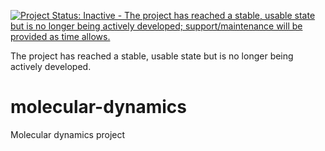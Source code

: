 [![Project Status: Inactive - The project has reached a stable, usable state but is no longer being actively developed; support/maintenance will be provided as time allows.](http://www.repostatus.org/badges/latest/inactive.svg)](http://www.repostatus.org/#inactive) 

The project has reached a stable, usable state but is no longer being actively developed.

molecular-dynamics
==================

Molecular dynamics project
